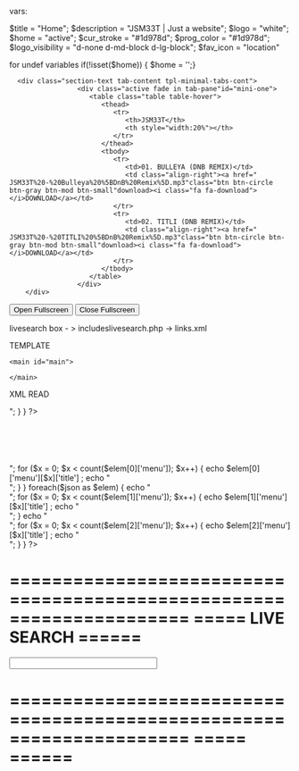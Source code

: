 
vars:

$title = "Home";
$description = "JSM33T | Just a website";
$logo = "white";
$home = "active";
$cur_stroke = "#1d978d";
$prog_color = "#1d978d";
$logo_visibility = "d-none d-md-block d-lg-block";
$fav_icon = "location"


for undef variables
if(!isset($home)) { $home = '';}


      <div class="section-text tab-content tpl-minimal-tabs-cont">
                     <div class="active fade in tab-pane"id="mini-one">
                        <table class="table table-hover">
                           <thead>
                              <tr>
                                 <th>JSM33T</th>
                                 <th style="width:20%"></th>
                              </tr>
                           </thead>
                           <tbody>
                              <tr>
                                 <td>01. BULLEYA (DNB REMIX)</td>
                                 <td class="align-right"><a href=" JSM33T%20-%20Bulleya%20%5BDnB%20Remix%5D.mp3"class="btn btn-circle btn-gray btn-mod btn-small"download><i class="fa fa-download"></i>DOWNLOAD</a></td>
                              </tr>
                              <tr>
                                 <td>02. TITLI (DNB REMIX)</td>
                                 <td class="align-right"><a href=" JSM33T%20-%20TITLI%20%5BDnB%20Remix%5D.mp3"class="btn btn-circle btn-gray btn-mod btn-small"download><i class="fa fa-download"></i>DOWNLOAD</a></td>
                              </tr>
                           </tbody>
                        </table>
                     </div>
        </div>





















<!DOCTYPE html>
<html>
<head>
<meta name="viewport" content="width=device-width, initial-scale=1">
<style>




/* Style the button */
button {
  padding: 20px;
  font-size: 20px;
}
</style>
</head>
<body>




<button onclick="openFullscreen();">Open Fullscreen</button>
<button onclick="closeFullscreen();">Close Fullscreen</button>

<script>
var elem = document.documentElement;
function openFullscreen() {
  if (elem.requestFullscreen) {
    elem.requestFullscreen();
  } else if (elem.webkitRequestFullscreen) { /* Safari */
    elem.webkitRequestFullscreen();
  } else if (elem.msRequestFullscreen) { /* IE11 */
    elem.msRequestFullscreen();
  }
}

function closeFullscreen() {
  if (document.exitFullscreen) {
    document.exitFullscreen();
  } else if (document.webkitExitFullscreen) { /* Safari */
    document.webkitExitFullscreen();
  } else if (document.msExitFullscreen) { /* IE11 */
    document.msExitFullscreen();
  }
}
</script>



</body>
</html>




<?php 
                    

switch( $_GET['lnk']){ 
	case "one": 
	echo "one";
    break; 
    case "two": 
    echo "two";
    break; 
    default: 
    echo "Design default";
    } 
?>




livesearch box - > includeslivesearch.php -> links.xml



 TEMPLATE    

<?php
$title = "Home";
$description = "Basic flex stuffs and all";
$logo = "black";
$home = "active";
include $_SERVER['DOCUMENT_ROOT'] . "/includes/head.php";
?>  


    <main id="main">

    </main>

            
<?php
include $_SERVER['DOCUMENT_ROOT'] . "/includes/foot.php";
?>




XML READ

<?php
$path = $_SERVER['DOCUMENT_ROOT'] . "/database/testimonials.xml";
$xmlfile = file_get_contents($path);
$new = simplexml_load_string($xmlfile);
$con = json_encode($new);
$json = json_decode($con, true);
//print_r($con);  
foreach($json as $elem)  
{
    for ($x = 0; $x < count($elem); $x++) 
    {
        echo $elem[$x]['title'] . "&nbsp;&nbsp;&nbsp;&nbsp;". $elem[$x]['author'] ;
        echo "<br>";
    }
}
  
?>
<br>
<br><br><br><br><br>

<?php
$path = $_SERVER['DOCUMENT_ROOT'] . "/database/discography.xml";
$xmlfile = file_get_contents($path);
$new = simplexml_load_string($xmlfile);
$con = json_encode($new);
$json = json_decode($con, true);
 
foreach($json as $elem)  
{
    echo "<br>";
    for ($x = 0; $x < count($elem[0]['menu']); $x++) 
    {
        echo $elem[0]['menu'][$x]['title']  ;
        echo "<br>";
    }
}
foreach($json as $elem)  
{

    echo "<br>";
    for ($x = 0; $x  < count($elem[1]['menu']); $x++) 
    {
        echo $elem[1]['menu'][$x]['title']  ;
        echo "<br>";
    }
    echo "<br>";
    for ($x = 0; $x  < count($elem[2]['menu']); $x++) 
    {
        echo $elem[2]['menu'][$x]['title']  ;
        echo "<br>";
    }
}
  
?>


=====================================================================
=====                       LIVE SEARCH                        ======
=====================================================================


<html>
<head>
<script>
function showResult(str) {
  if (str.length==0) {
    document.getElementById("livesearch").innerHTML="";
    document.getElementById("livesearch").style.border="0px";
    return;
  }
  var xmlhttp=new XMLHttpRequest();
  xmlhttp.onreadystatechange=function() {
    if (this.readyState==4 && this.status==200) {
      document.getElementById("livesearch").innerHTML=this.responseText;
      document.getElementById("livesearch").style.border="1px solid #A5ACB2";
    }
  }
  xmlhttp.open("GET","/includes/livesearch.php?q="+str,true);
  xmlhttp.send();
}
</script>
</head>
<body>

<form>
<input type="text" size="30" onkeyup="showResult(this.value)">
<div id="livesearch"></div>
</form>

</body>
</html>

=====================================================================
=====                                                          ======
=====================================================================